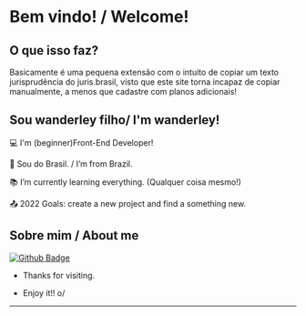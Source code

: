 # Bem vindo! / Welcome!




## O que isso faz?
Basicamente é uma pequena extensão com o intuito de copiar um texto jurisprudência do juris.brasil, visto que este site torna incapaz de copiar manualmente, a menos que cadastre com planos adicionais!

## Sou wanderley filho/ I'm wanderley!

 

:computer: I'm (beginner)Front-End Developer!

:house_with_garden: Sou do Brasil. / I’m from Brazil.

:books: I’m currently learning everything. (Qualquer coisa mesmo!)

:outbox_tray: 2022 Goals: create a new project and find a something new.

 

## Sobre mim / About me

[![Github Badge](https://img.shields.io/badge/-Github-000?style=flat-square&logo=Github&logoColor=white&link=LINK_GIT)](LINK_GIT)


- Thanks for visiting.

- Enjoy it!! o/

----------------------------------------------------------------------------------
